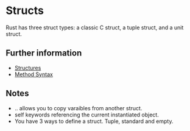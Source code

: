 # Structs

Rust has three struct types: a classic C struct, a tuple struct, and a unit struct.

## Further information

- [Structures](https://doc.rust-lang.org/book/ch05-01-defining-structs.html)
- [Method Syntax](https://doc.rust-lang.org/book/ch05-03-method-syntax.html)

## Notes

- .. allows you to copy varaibles from another struct.
- self keywords referencing the current instantiated object.
- You have 3 ways to define a struct. Tuple, standard and empty.
